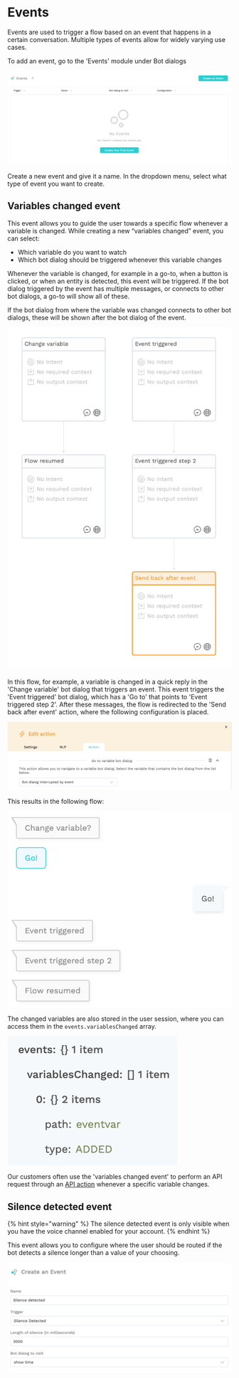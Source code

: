 # Events

Events are used to trigger a flow based on an event that happens in a certain conversation. Multiple types of events allow for widely varying use cases.

To add an event, go to the 'Events' module under Bot dialogs

![](../.gitbook/assets/0.png)

Create a new event and give it a name. In the dropdown menu, select what type of event you want to create.

## Variables changed event

This event allows you to guide the user towards a specific flow whenever a variable is changed. While creating a new “variables changed” event, you can select:

* Which variable do you want to watch
* Which bot dialog should be triggered whenever this variable changes

Whenever the variable is changed, for example in a go-to, when a button is clicked, or when an entity is detected, this event will be triggered. If the bot dialog triggered by the event has multiple messages, or connects to other bot dialogs, a go-to will show all of these.

If the bot dialog from where the variable was changed connects to other bot dialogs, these will be shown after the bot dialog of the event.

![](../.gitbook/assets/image%20%28112%29.png)

In this flow, for example, a variable is changed in a quick reply in the 'Change variable' bot dialog that triggers an event. This event triggers the 'Event triggered' bot dialog, which has a 'Go to' that points to 'Event triggered step 2'. After these messages, the flow is redirected to the 'Send back after event' action, where the following configuration is placed.

![](../.gitbook/assets/image%20%289%29.png)

This results in the following flow:

![](../.gitbook/assets/2%20%281%29.png)

The changed variables are also stored in the user session, where you can access them in the `events.variablesChanged` array.

![](../.gitbook/assets/image%20%28202%29.png)

Our customers often use the 'variables changed event' to perform an API request through an [API action](../integrations/custom-back-end-integrations/) whenever a specific variable changes.

## Silence detected event

{% hint style="warning" %}
The silence detected event is only visible when you have the voice channel enabled for your account. 
{% endhint %}

This event allows you to configure where the user should be routed if the bot detects a silence longer than a value of your choosing.

![](../.gitbook/assets/4%20%281%29.png)

